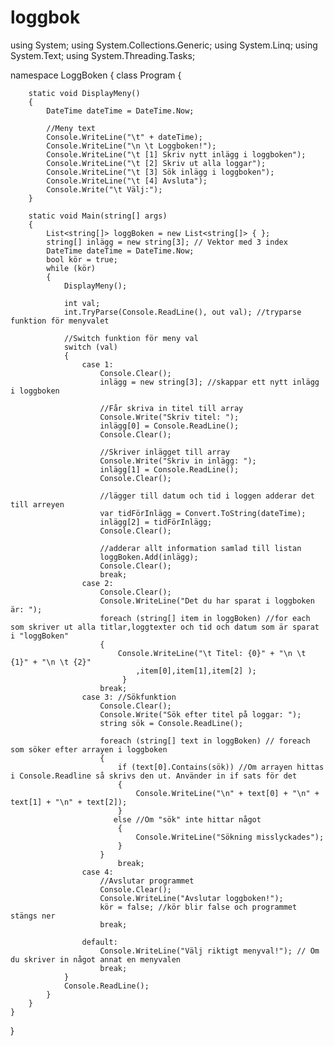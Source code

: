 # loggbok
using System;
using System.Collections.Generic;
using System.Linq;
using System.Text;
using System.Threading.Tasks;

namespace LoggBoken
{
    class Program
    {
    
        static void DisplayMeny()
        {
            DateTime dateTime = DateTime.Now;

            //Meny text
            Console.WriteLine("\t" + dateTime);
            Console.WriteLine("\n \t Loggboken!");
            Console.WriteLine("\t [1] Skriv nytt inlägg i loggboken");
            Console.WriteLine("\t [2] Skriv ut alla loggar");
            Console.WriteLine("\t [3] Sök inlägg i loggboken");
            Console.WriteLine("\t [4] Avsluta");
            Console.Write("\t Välj:");
        }

        static void Main(string[] args)
        {
            List<string[]> loggBoken = new List<string[]> { };
            string[] inlägg = new string[3]; // Vektor med 3 index
            DateTime dateTime = DateTime.Now;
            bool kör = true;
            while (kör)
            {
                DisplayMeny();

                int val;
                int.TryParse(Console.ReadLine(), out val); //tryparse funktion för menyvalet

                //Switch funktion för meny val 
                switch (val)
                {
                    case 1:
                        Console.Clear();
                        inlägg = new string[3]; //skappar ett nytt inlägg i loggboken
                        
                        //Får skriva in titel till array
                        Console.Write("Skriv titel: ");
                        inlägg[0] = Console.ReadLine();
                        Console.Clear();
                        
                        //Skriver inlägget till array
                        Console.Write("Skriv in inlägg: ");
                        inlägg[1] = Console.ReadLine();
                        Console.Clear();

                        //lägger till datum och tid i loggen adderar det till arreyen
                        var tidFörInlägg = Convert.ToString(dateTime);
                        inlägg[2] = tidFörInlägg;
                        Console.Clear();

                        //adderar allt information samlad till listan
                        loggBoken.Add(inlägg);
                        Console.Clear();
                        break;
                    case 2:
                        Console.Clear();
                        Console.WriteLine("Det du har sparat i loggboken är: ");
                        foreach (string[] item in loggBoken) //for each som skriver ut alla titlar,loggtexter och tid och datum som är sparat i "loggBoken"
                        {
                            Console.WriteLine("\t Titel: {0}" + "\n \t {1}" + "\n \t {2}"
                                ,item[0],item[1],item[2] );
                             }
                        break;
                    case 3: //Sökfunktion
                        Console.Clear();
                        Console.Write("Sök efter titel på loggar: ");
                        string sök = Console.ReadLine();

                        foreach (string[] text in loggBoken) // foreach som söker efter arrayen i loggboken
                        {
                            if (text[0].Contains(sök)) //Om arrayen hittas i Console.Readline så skrivs den ut. Använder in if sats för det
                            {
                                Console.WriteLine("\n" + text[0] + "\n" + text[1] + "\n" + text[2]); 
                            }
                           else //Om "sök" inte hittar något
                            {
                                Console.WriteLine("Sökning misslyckades");
                            }
                        }
                            break;
                    case 4:
                        //Avslutar programmet
                        Console.Clear();
                        Console.WriteLine("Avslutar loggboken!");
                        kör = false; //kör blir false och programmet stängs ner
                        break;

                    default:
                        Console.WriteLine("Välj riktigt menyval!"); // Om du skriver in något annat en menyvalen
                        break;
                }
                Console.ReadLine();
            }
        }
    }
}

